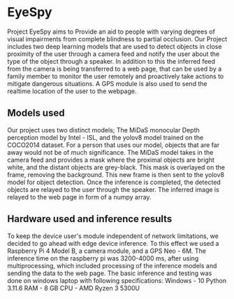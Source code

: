 <h1>EyeSpy</h1>
Project EyeSpy aims to Provide an aid to people with varying degrees of visual impairments from complete blindness to partial occlusion. Our Project includes two deep learning models that are used to detect objects in close proximity of the user through a camera feed and notify the user about the type of the object through a speaker. In addition to this the inferred feed from the camera is being transferred to a web page, that can be used by a family member to monitor the user remotely and proactively take actions to mitigate dangerous situations. A GPS module is also used to send the realtime location of the user to the webpage.
<h2>Models used</h2>
Our project uses two distinct models; The MiDaS monocular Depth perception model by Intel - ISL, and the yolov8 model trained on the COCO2014 dataset. For a person that uses our model, objects that are far away would not be of much significance. The MiDaS model takes in the camera feed and provides a mask where the proximal objects are bright white, and the distant objects are grey-black. This mask is overlayed on the frame, removing the background. This new frame is then sent to the yolov8 model for object detection. Once the inference is completed, the detected objects are relayed to the user through the speaker. The inferred image is relayed to the web page in form of a numpy array.
<h2>Hardware used and inference results</h2>
To keep the device user's module independent of network limitations, we decided to go ahead with edge device inference. To this effect we used a Raspberry Pi 4 Model B, a camera module, and a GPS Neo - 6M. The inference time on the raspberry pi was 3200-4000 ms, after using multiprocessing, which included processing of the inference models and sending the data to the web page. 
The basic inference and testing was done on windows laptop with following specifications:
Windows - 10
Python 3.11.6
RAM - 8 GB
CPU - AMD Ryzen 3 5300U
